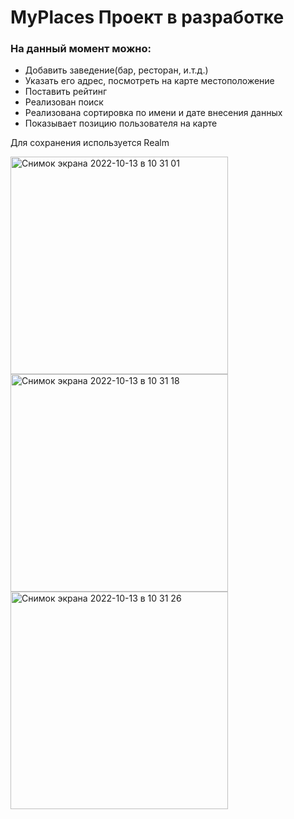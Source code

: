 # MyPlaces Проект в разработке

### На данный момент можно:

- Добавить заведение(бар, ресторан, и.т.д.)
- Указать его адрес, посмотреть на карте местоположение
- Поставить рейтинг
- Реализован поиск
- Реализована сортировка по имени и дате внесения данных
- Показывает позицию пользователя на карте

Для сохранения используется Realm

<img width="348" alt="Снимок экрана 2022-10-13 в 10 31 01" src="https://user-images.githubusercontent.com/34001634/195531413-eef263c3-62bb-4db2-9f89-bfe85e887e34.png">

<img width="348" alt="Снимок экрана 2022-10-13 в 10 31 18" src="https://user-images.githubusercontent.com/34001634/195531438-ea0ad348-82b0-4aef-a9b9-4981f30c8c3b.png">

<img width="348" alt="Снимок экрана 2022-10-13 в 10 31 26" src="https://user-images.githubusercontent.com/34001634/195531468-504423b5-79e5-4006-b78a-96fe07517394.png">
